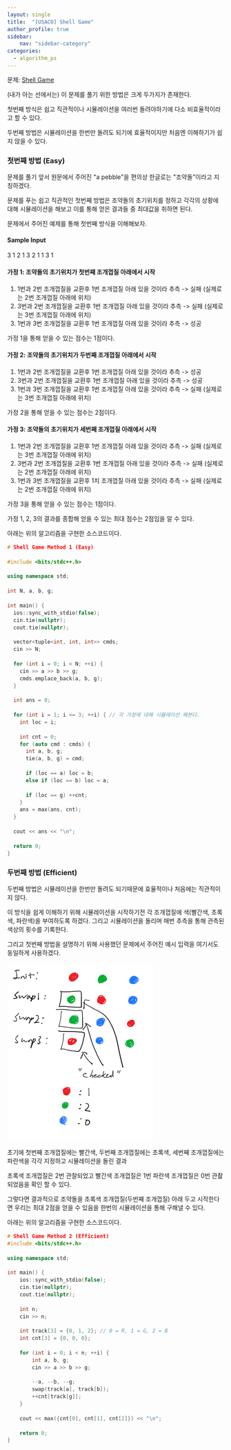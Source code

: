 ```yaml
---
layout: single
title:  "[USACO] Shell Game"
author_profile: true
sidebar:
    nav: "sidebar-category"
categories:
  - algorithm_ps
---
```


문제: [Shell Game](http://www.usaco.org/index.php?page=viewproblem2&cpid=891)

(내가 아는 선에서는) 이 문제를 풀기 위한 방법은 크게 두가지가 존재한다.

첫번째 방식은 쉽고 직관적이나 시뮬레이션을 여러번 돌려야하기에 다소 
비효율적이라고 할 수 있다. 

두번째 방법은 시뮬레이션을 한번만 돌려도 되기에 효율적이지만 처음엔 이해하기가 쉽지 않을 수 있다.

### 첫번째 방법 (Easy)

문제를 풀기 앞서 원문에서 주어진 "a pebble"을 편의상 한글로는 "조약돌"이라고 지칭하겠다. 

문제를 푸는 쉽고 직관적인 첫번째 방법은 조약돌의 초기위치를 정하고 각각의 상황에 대해 시뮬레이션을 해보고 이를 통해 얻은 결과들 중 최대값을 취하면 된다. 

문제에서 주어진 예제를 통해 첫번째 방식을 이해해보자.

#### Sample Input
3
1 2 1
3 2 1
1 3 1

#### 가정 1: 조약돌의 초기위치가 첫번째 조개껍질 아래에서 시작

1. 1번과 2번 조개껍질을 교환후 1번 조개껍질 아래 있을 것이라 추측 -> 실패 (실제로는 2번 조개껍질 아래에 위치)
2. 3번과 2번 조개껍질을 교환후 1번 조개껍질 아래 있을 것이라 추측 -> 실패 (실제로는 3번 조개껍질 아래에 위치)
3. 1번과 3번 조개껍질을 교환후 1번 조개껍질 아래 있을 것이라 추측 -> 성공 

가정 1을 통해 얻을 수 있는 점수는 1점이다.

#### 가정 2: 조약돌의 초기위치가 두번째 조개껍질 아래에서 시작

1. 1번과 2번 조개껍질을 교환후 1번 조개껍질 아래 있을 것이라 추측 -> 성공
2. 3번과 2번 조개껍질을 교환후 1번 조개껍질 아래 있을 것이라 추측 -> 성공
3. 1번과 3번 조개껍질을 교환후 1번 조개껍질 아래 있을 것이라 추측 -> 실패 (실제로는 3번 조개껍질 아래에 위치)

가정 2을 통해 얻을 수 있는 점수는 2점이다.

#### 가정 3: 조약돌의 초기위치가 세번째 조개껍질 아래에서 시작

1. 1번과 2번 조개껍질을 교환후 1번 조개껍질 아래 있을 것이라 추측 -> 실패 (실제로는 3번 조개껍질 아래에 위치)
2. 3번과 2번 조개껍질을 교환후 1번 조개껍질 아래 있을 것이라 추측 -> 실패 (실제로는 2번 조개껍질 아래에 위치)
3. 1번과 3번 조개껍질을 교환후 1치 조개껍질 아래 있을 것이라 추측 -> 실패 (실제로는 2번 조개껍질 아래에 위치)

가정 3을 통해 얻을 수 있는 점수는 1점이다.

가정 1, 2, 3의 결과를 종합해 얻을 수 있는 최대 점수는 2점임을 알 수 있다.

아래는 위의 알고리즘을 구현한 소스코드이다.
```cpp
# Shell Game Method 1 (Easy)

#include <bits/stdc++.h>

using namespace std;

int N, a, b, g;

int main() {
  ios::sync_with_stdio(false);
  cin.tie(nullptr);
  cout.tie(nullptr);

  vector<tuple<int, int, int>> cmds;
  cin >> N;

  for (int i = 0; i < N; ++i) {
    cin >> a >> b >> g;
    cmds.emplace_back(a, b, g);
  }

  int ans = 0;

  for (int i = 1; i <= 3; ++i) { // 각 가정에 대해 시뮬레이션 해본다.
    int loc = i;

    int cnt = 0;
    for (auto cmd : cmds) {
      int a, b, g;
      tie(a, b, g) = cmd;

      if (loc == a) loc = b;
      else if (loc == b) loc = a;

      if (loc == g) ++cnt;  
    }
    ans = max(ans, cnt);
  }

  cout << ans << "\n";

  return 0;
}

```

### 두번째 방법 (Efficient)

두번째 방법은 시뮬레이션을 한번만 돌려도 되기때문에 효율적이나 처음에는 직관적이지 않다. 

이 방식을 쉽게 이해하기 위해 시뮬레이션을 시작하기전 각 조개껍질에 색(빨간색, 초록색, 파란색)을 부여하도록 하겠다. 그리고 시뮬레이션을 돌리며 매번 추측을 통해 관측된 색상의 횟수를 기록한다. 

그리고 첫번째 방법을 설명하기 위해 사용했던 문제에서 주어진 예시 입력을 여기서도 동일하게 사용하겠다.

![shell_game_img_1](../images/shell_game_img_1.png)

초기에 첫번째 조개껍질에는 빨간색, 두번째 조개껍질에는 초록색, 세번째 조개껍질에는 파란색을 각각 지정하고 시뮬레이션을 돌린 결과 

초록색 조개껍질은 2번 관찰되었고 
빨간색 조개껍질은 1번 
파란색 조개껍질은 0번 관촬되었음을 확인 할 수 있다.

그렇다면 결과적으로 조약돌을 초록색 조개껍질(두번째 조개껍질) 아래 두고 시작한다면 우리는 최대 2점을 얻을 수 있음을 한번의 시뮬레이션을 통해 구해낼 수 있다. 

아래는 위의 알고리즘을 구현한 소스코드이다.

```cpp
# Shell Game Method 2 (Efficient)
#include <bits/stdc++.h>

using namespace std;

int main() {
    ios::sync_with_stdio(false);
    cin.tie(nullptr);
    cout.tie(nullptr);

    int n;
    cin >> n;
    
    int track[3] = {0, 1, 2}; // 0 = R, 1 = G, 2 = B
    int cnt[3] = {0, 0, 0};

    for (int i = 0; i < n; ++i) {
        int a, b, g;
        cin >> a >> b >> g;

        --a, --b, --g;
        swap(track[a], track[b]);
        ++cnt[track[g]];
    }

    cout << max({cnt[0], cnt[1], cnt[2]}) << "\n";

    return 0;
}
```